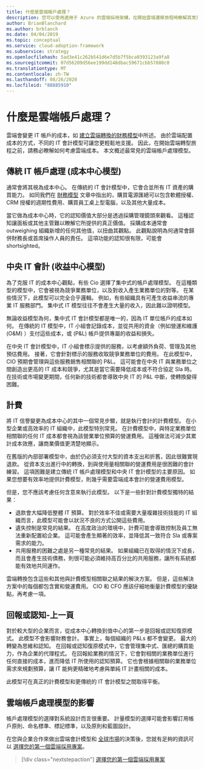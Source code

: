 ```yaml
---
title: 什麼是雲端帳戶處理？
description: 您可以使用適用于 Azure 的雲端採用架構，在開始雲端遷移旅程時瞭解其常見的雲端帳戶處理模型。
author: BrianBlanchard
ms.author: brblanch
ms.date: 04/04/2019
ms.topic: conceptual
ms.service: cloud-adoption-framework
ms.subservice: strategy
ms.openlocfilehash: 5ad3e41c262b541d6e7d5b7f5bca0393123a9fa8
ms.sourcegitcommit: 07d56209d56ee199dd148dbac59671cbb57880c0
ms.translationtype: MT
ms.contentlocale: zh-TW
ms.lasthandoff: 08/26/2020
ms.locfileid: "88885910"
---
```

<!-- cSpell:ignore CIOs -->

# <a name="what-is-cloud-accounting"></a>什麼是雲端帳戶處理？

雲端會變更 IT 帳戶的成本，如 [建立雲端轉換的財務模型](./financial-models.md)中所述。 由於雲端配置成本的方式，不同的 IT 會計模型可讓您更輕鬆地支援。 因此，在開始雲端轉型旅程之前，請務必瞭解如何考慮雲端成本。 本文概述最常見的雲端帳戶處理模型。

## <a name="traditional-it-accounting-cost-center-model"></a>傳統 IT 帳戶處理 (成本中心模型) 

通常會將其視為成本中心。 在傳統的 IT 會計模型中，它會合並所有 IT 資產的購買能力。 如同我們在 [財務模型](./financial-models.md) 文章中指出的，購買電源匯總可以包含軟體授權、CRM 授權的週期性費用、購買員工桌上型電腦，以及其他大量成本。

當它做為成本中心時，它的認知價值大部分是透過採購管理鏡頭來觀看。 這種認知讓面板或其他主管難以瞭解它所提供的真正價值。 採購成本通常會 outweighing 組織新增的任何其他值，以扭曲其觀點。 此觀點說明為何通常會歸併財務長或首席操作人員的責任。 這項功能的認知很有限，可能會 shortsighted。

## <a name="central-it-accounting-profit-center-model"></a>中央 IT 會計 (收益中心模型) 

為了克服 IT 的成本中心觀點，有些 Cio 選擇了集中式的帳戶處理模型。 在這種類型的模型中，它會被視為競爭業務單位，以及對收入產生業務單位的對等。 在某些情況下，此模型可以完全合乎邏輯。 例如，有些組織具有可產生收益串流的專業 IT 服務部門。 集中式 IT 模型往往不會產生大量的收入，因此難以證明模型。

無論收益模型為何，集中式 IT 會計模型都是唯一的，因為 IT 單位帳戶的成本如何。 在傳統的 IT 模型中，IT 小組會記錄成本，並從共用的資金（例如營運和維護 (O&M) ）支付這些成本，或 (P&L) 帳戶提供專屬的收益和損失。

在中央 IT 會計模型中，IT 小組會標示提供的服務，以考慮額外負荷、管理及其他預估費用。 接著，它會針對標示的服務收取競爭業務單位的費用。 在此模型中，CIO 預期會管理與這些服務銷售相關聯的 P&L。 這可能會在中央 IT 與業務單位之間創造出更高的 IT 成本和競爭，尤其是當它需要降低成本或不符合協定 Sla 時。 在技術或市場變更期間，任何新的技術都會導致中央 IT 的 P&L 中斷，使轉換變得困難。

## <a name="chargeback"></a>計費

將 IT 信譽變更為成本中心的其中一個常見步驟，就是執行會計的計費模型。 在小型企業或高效率的 IT 組織中，此模型特別常見。 在計費模型中，與特定業務單位相關聯的任何 IT 成本都會視為該營業單位預算的營運費用。 這種做法可減少其累計成本效應，讓商業價值更清楚地顯示。

在舊版的內部部署模型中，由於仍必須支付大型的資本支出和折舊，因此很難實現退款。 從資本支出進行中的轉換，到與使用量相關聯的營運費用是很困難的會計練習。 這項困難是建立傳統 IT 帳戶處理模型和中央 IT 會計模型的主要原因。 如果您想要有效率地提供計費模型，則幾乎需要雲端成本會計的營運費用模型。

但是，您不應該考慮任何含意來執行此模型。 以下是一些針對計費模型獨特的結果：

- 退款會大幅降低整體 IT 預算。 對於效率不佳或需要大量複雜技術技能的 IT 組織而言，此模型可能會以狀況不良的方式公開這些費用。
- 遺失控制是常見的結果。 在高度政治的環境中，計費可能會導致控制及員工無法重新配置給企業。 這可能會產生顯著的效率，並降低其一致符合 Sla 或專案需求的能力。
- 共用服務的困難之處是另一種常見的結果。 如果組織已在取得的情況下成長，而且會產生技術債務，則很可能必須維持高百分比的共用服務，讓所有系統都能有效地共同運作。

雲端轉換包含這些和其他與計費模型相關聯之結果的解決方案。 但是，這些解決方案中的每個都包含實和營運費用。 CIO 和 CFO 應該仔細地衡量計費模型的優缺點，再考慮一項。

## <a name="showback-or-awareness-back"></a>回報或認知-上一頁

對於較大型的企業而言，從成本中心轉換到值中心的第一步是回報或認知復原模式。 此模型不會影響財務會計。 事實上，每個組織的 P&Ls 都不會變更。 最大的轉變為思維和認知。 在回報或認知復原模式中，它會管理集中式、匯總的購買能力，作為企業的代理程式。 在回報給業務的情況下，它會對相關的業務單位進行任何直接的成本，進而降低 IT 所使用的認知預算。 它也會根據相關聯的業務單位需求來規劃預算，讓 IT 能夠更精確地考慮與單純 IT 計畫相關的成本。

此模型可在真正的計費模型和更傳統的 IT 會計模型之間取得平衡。

## <a name="impact-of-cloud-accounting-models"></a>雲端帳戶處理模型的影響

帳戶處理模型的選擇對系統設計而言很重要。 計量模型的選擇可能會影響訂用帳戶原則、命名標準、標記標準，以及原則和藍圖設計。

在您與企業合作來做出雲端會計模型和 [全球市場](./global-markets.md)的決策後，您就有足夠的資訊可以 [選擇您的第一個雲端採用專案](./first-adoption-project.md)。

> [!div class="nextstepaction"]
> [選擇您的第一個雲端採用專案](./first-adoption-project.md)
